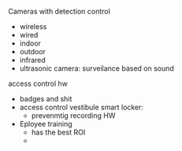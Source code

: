 Cameras with detection control 
  - wireless 
  - wired 
  - indoor 
  - outdoor
  - infrared
  - ultrasonic camera: surveilance based on sound

access control hw
- badges and shit
- access control vestibule
smart locker: 
	- prevenmtig recording HW 
- Eployee training
	- has the best ROI
	- 